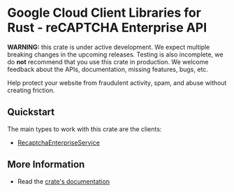 # Google Cloud Client Libraries for Rust - reCAPTCHA Enterprise API

<!-- Code generated by sidekick. DO NOT EDIT. -->

**WARNING:** this crate is under active development. We expect multiple breaking
changes in the upcoming releases. Testing is also incomplete, we do **not**
recommend that you use this crate in production. We welcome feedback about the
APIs, documentation, missing features, bugs, etc.

Help protect your website from fraudulent activity, spam, and abuse without
creating friction.

## Quickstart

The main types to work with this crate are the clients:

- [RecaptchaEnterpriseService]

## More Information

- Read the [crate's documentation](https://docs.rs/google-cloud-recaptchaenterprise-v1/latest/google-cloud-recaptchaenterprise-v1)

[RecaptchaEnterpriseService]: https://docs.rs/google-cloud-recaptchaenterprise-v1/latest/google_cloud_recaptchaenterprise_v1/client/struct.RecaptchaEnterpriseService.html
